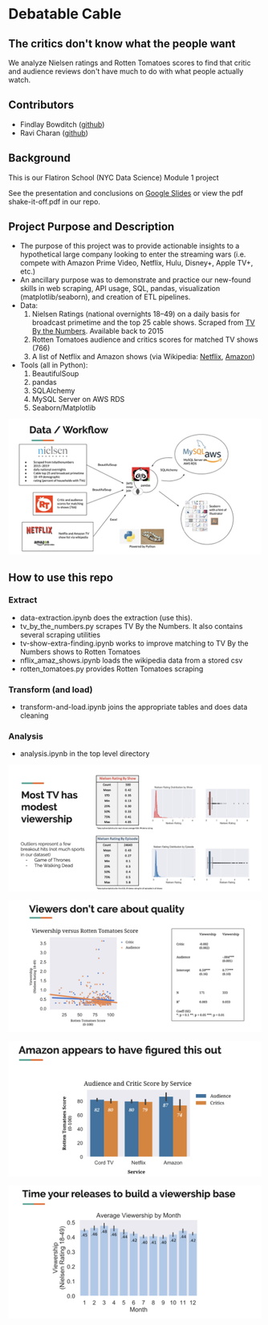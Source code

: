 # Debatable Cable
## The critics don't know what the people want
We analyze Nielsen ratings and Rotten Tomatoes scores to find that critic and
audience reviews don't have much to do with what people actually watch.

## Contributors
 - Findlay Bowditch ([github](https://github.com/fbowditch))
 - Ravi Charan ([github](https://github.com/rcharan/))

## Background
This is our Flatiron School (NYC Data Science) Module 1 project

See the presentation and conclusions on [Google Slides](https://docs.google.com/presentation/d/1dP1xmHtrPHWAQQHPZnXCRq4pj1hd0MhsZ-TQ6PKXw7k/edit?usp=sharing) or view the pdf shake-it-off.pdf in our repo.

## Project Purpose and Description
 - The purpose of this project was to provide actionable insights to a
 hypothetical large company looking to enter the streaming wars (i.e. compete with
  Amazon Prime Video, Netflix, Hulu, Disney+, Apple TV+, etc.)
 - An ancillary purpose was to demonstrate and practice our new-found skills
 in web scraping, API usage, SQL, pandas, visualization (matplotlib/seaborn), and creation of ETL pipelines.
 - Data:
   1. Nielsen Ratings (national overnights 18&ndash;49) on a daily basis for broadcast primetime and the top 25 cable shows. Scraped from [TV By the Numbers](https://tvbythenumbers.zap2it.com). Available back to 2015
   2. Rotten Tomatoes audience and critics scores for matched TV shows (766)
   3. A list of Netflix and Amazon shows (via Wikipedia: [Netflix](https://en.wikipedia.org/wiki/List_of_original_programs_distributed_by_Netflix), [Amazon](https://en.wikipedia.org/wiki/List_of_original_programs_distributed_by_Amazon))
 - Tools (all in Python):
   1. BeautifulSoup
   1. pandas
   1. SQLAlchemy
   1. MySQL Server on AWS RDS
   1. Seaborn/Matplotlib

![Screenshot](https://github.com/FBowditch/tvshows/blob/master/Charts_Plots/Workflow.png)

## How to use this repo

### Extract
 - data-extraction.ipynb does the extraction (use this).
 - tv_by_the_numbers.py scrapes TV By the Numbers. It also contains several scraping utilities
 - tv-show-extra-finding.ipynb works to improve matching to TV By the Numbers shows to Rotten Tomatoes
 - nflix_amaz_shows.ipynb loads the wikipedia data from a stored csv
 - rotten_tomatoes.py provides Rotten Tomatoes scraping

### Transform (and load)
 - transform-and-load.ipynb joins the appropriate tables and does data cleaning

### Analysis
 - analysis.ipynb in the top level directory
 
 
![Screenshot](https://github.com/FBowditch/tvshows/blob/master/Charts_Plots/Viewership.png)

![Screenshot](https://github.com/FBowditch/tvshows/blob/master/Charts_Plots/Quality.png)

![Screenshot](https://github.com/FBowditch/tvshows/blob/master/Charts_Plots/Amazon.png)

![Screenshot](https://github.com/FBowditch/tvshows/blob/master/Charts_Plots/Timing.png)



